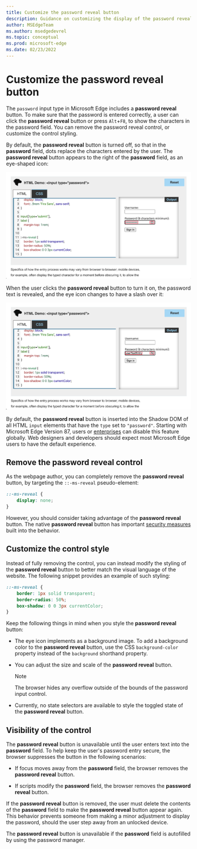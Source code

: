 ```yaml
---
title: Customize the password reveal button
description: Guidance on customizing the display of the password reveal button.
author: MSEdgeTeam
ms.author: msedgedevrel
ms.topic: conceptual
ms.prod: microsoft-edge
ms.date: 02/23/2022
---
```

# Customize the password reveal button

The `password` input type in Microsoft Edge includes a **password reveal** button.  To make sure that the password is entered correctly, a user can click the **password reveal** button or press `Alt`+`F8`, to show the characters in the password field.  You can remove the password reveal control, or customize the control styling.

By default, the **password reveal** button is turned off, so that in the **password** field, dots replace the characters entered by the user.  The **password reveal** button appears to the right of the **password** field, as an eye-shaped icon:

![The eye-shaped icon appears next to the dots that hide the password text.](media/mdn-demo-password-reveal-off.msft.png)

When the user clicks the **password reveal** button to turn it on, the password text is revealed, and the eye icon changes to have a slash over it:

![The original password text is revealed, and the eye icon has a slash over it.](media/mdn-demo-password-reveal-on.msft.png)

By default, the **password reveal** button is inserted into the Shadow DOM of all HTML `input` elements that have the `type` set to `"password"`.  Starting with Microsoft Edge Version 87, users or [enterprises](/deployedge/microsoft-edge-policies#passwordrevealenabled) can disable this feature globally.  Web designers and developers should expect most Microsoft Edge users to have the default experience.


<!-- ====================================================================== -->
## Remove the password reveal control

As the webpage author, you can completely remove the **password reveal** button, by targeting the `::-ms-reveal` pseudo-element:

```css
::-ms-reveal {
    display: none;
}
```

However, you should consider taking advantage of the **password reveal** button.  The native **password reveal** button has important [security measures](#visibility-of-the-control) built into the behavior.


<!-- ====================================================================== -->
## Customize the control style

Instead of fully removing the control, you can instead modify the styling of the **password reveal** button to better match the visual language of the website.  The following snippet provides an example of such styling:

```css
::-ms-reveal {
    border: 1px solid transparent;
    border-radius: 50%;
    box-shadow: 0 0 3px currentColor;
}
```

Keep the following things in mind when you style the **password reveal** button:

*  The eye icon implements as a background image.  To add a background color to the **password reveal** button, use the CSS `background-color` property instead of the `background` shorthand property.

*  You can adjust the size and scale of the **password reveal** button.

   > [!NOTE]
   > The browser hides any overflow outside of the bounds of the password input control.

*  Currently, no state selectors are available to style the toggled state of the **password reveal** button.


<!-- ====================================================================== -->
## Visibility of the control

The **password reveal** button is unavailable until the user enters text into the **password** field.  To help keep the user's password entry secure, the browser suppresses the button in the following scenarios:

*   If focus moves away from the **password** field, the browser removes the **password reveal** button.

*   If scripts modify the **password** field, the browser removes the **password reveal** button.

If the **password reveal** button is removed, the user must delete the contents of the **password** field to make the **password reveal** button appear again. This behavior prevents someone from making a minor adjustment to display the password, should the user step away from an unlocked device.

The **password reveal** button is unavailable if the **password** field is autofilled by using the password manager.
